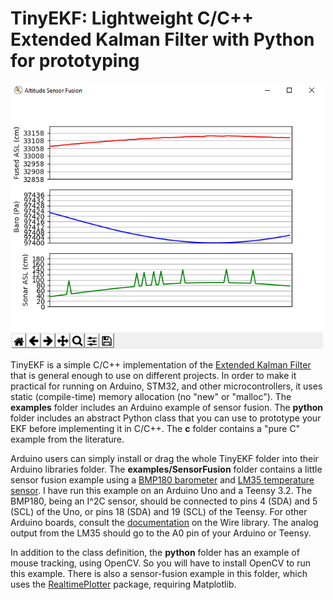 # TinyEKF: Lightweight C/C++ Extended Kalman Filter with Python for prototyping

<img src="fusion.png" width=500>

TinyEKF is a simple C/C++ implementation of the [Extended Kalman Filter](https://simondlevy.github.io/ekf-tutorial/) 
that is general enough to use on different projects.  In order to make it
practical for running on Arduino, STM32, and other microcontrollers, it uses
static (compile-time) memory allocation (no "new" or "malloc").  The
**examples** folder includes an Arduino example of sensor fusion.  The
**python** folder includes an abstract Python class that you can use to
prototype your EKF before implementing it in C/C++. The **c** folder
contains a "pure C" example from the literature.

Arduino users can simply install or drag the whole TinyEKF folder into their Arduino libraries folder. 
The **examples/SensorFusion** folder contains a little sensor fusion example using a 
[BMP180 barometer](https://www.sparkfun.com/products/11824) and 
[LM35 temperature sensor](http://www.robotshop.com/en/dfrobot-lm35-linear-temperature-sensor.html).
I have run this example on an Arduino Uno and a Teensy 3.2. The BMP180, being an I^2C sensor, should be connected
to pins 4 (SDA) and 5 (SCL) of the Uno, or pins 18 (SDA) and 19 (SCL) of the Teensy.  For other Arduino boards,
consult the [documentation](https://www.arduino.cc/en/Reference/Wire) on the Wire library. The analog output
from the LM35 should go to the A0 pin of your Arduino or Teensy.

In addition to the class definition, the **python** folder has an example of mouse tracking, using OpenCV. 
So you will have to install OpenCV to run this example. There is also a sensor-fusion example in this folder,
which uses the [RealtimePlotter](https://github.com/simondlevy/RealtimePlotter) package, requiring
Matplotlib.
